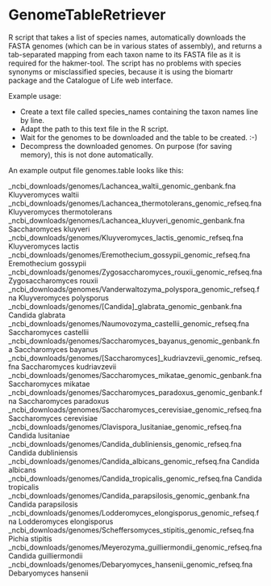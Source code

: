# GenomeTableRetriever
R script that takes a list of species names, automatically downloads the FASTA genomes (which can be in various states of assembly), and returns a tab-separated mapping from each taxon name to its FASTA file as it is required for the hakmer-tool. The script has no problems with species synonyms or misclassified species, because it is using the biomartr package and the Catalogue of Life web interface.

Example usage:
- Create a text file called species_names containing the taxon names line by line.
- Adapt the path to this text file in the R script.
- Wait for the genomes to be downloaded and the table to be created. :-)
- Decompress the downloaded genomes. On purpose (for saving memory), this is not done automatically.

An example output file genomes.table looks like this:

_ncbi_downloads/genomes/Lachancea_waltii_genomic_genbank.fna	Kluyveromyces waltii <br />
_ncbi_downloads/genomes/Lachancea_thermotolerans_genomic_refseq.fna	Kluyveromyces thermotolerans <br />
_ncbi_downloads/genomes/Lachancea_kluyveri_genomic_genbank.fna	Saccharomyces kluyveri <br />
_ncbi_downloads/genomes/Kluyveromyces_lactis_genomic_refseq.fna	Kluyveromyces lactis <br />
_ncbi_downloads/genomes/Eremothecium_gossypii_genomic_refseq.fna	Eremothecium gossypii <br />
_ncbi_downloads/genomes/Zygosaccharomyces_rouxii_genomic_refseq.fna	Zygosaccharomyces rouxii <br />
_ncbi_downloads/genomes/Vanderwaltozyma_polyspora_genomic_refseq.fna	Kluyveromyces polysporus <br />
_ncbi_downloads/genomes/[Candida]_glabrata_genomic_genbank.fna	Candida glabrata <br />
_ncbi_downloads/genomes/Naumovozyma_castellii_genomic_refseq.fna	Saccharomyces castellii <br />
_ncbi_downloads/genomes/Saccharomyces_bayanus_genomic_genbank.fna	Saccharomyces bayanus <br />
_ncbi_downloads/genomes/[Saccharomyces]_kudriavzevii_genomic_refseq.fna	Saccharomyces kudriavzevii <br />
_ncbi_downloads/genomes/Saccharomyces_mikatae_genomic_genbank.fna	Saccharomyces mikatae <br />
_ncbi_downloads/genomes/Saccharomyces_paradoxus_genomic_genbank.fna	Saccharomyces paradoxus <br />
_ncbi_downloads/genomes/Saccharomyces_cerevisiae_genomic_refseq.fna	Saccharomyces cerevisiae <br />
_ncbi_downloads/genomes/Clavispora_lusitaniae_genomic_refseq.fna	Candida lusitaniae <br />
_ncbi_downloads/genomes/Candida_dubliniensis_genomic_refseq.fna	Candida dubliniensis <br />
_ncbi_downloads/genomes/Candida_albicans_genomic_refseq.fna	Candida albicans <br />
_ncbi_downloads/genomes/Candida_tropicalis_genomic_refseq.fna	Candida tropicalis <br />
_ncbi_downloads/genomes/Candida_parapsilosis_genomic_genbank.fna	Candida parapsilosis <br />
_ncbi_downloads/genomes/Lodderomyces_elongisporus_genomic_refseq.fna	Lodderomyces elongisporus <br />
_ncbi_downloads/genomes/Scheffersomyces_stipitis_genomic_refseq.fna	Pichia stipitis <br />
_ncbi_downloads/genomes/Meyerozyma_guilliermondii_genomic_refseq.fna	Candida guilliermondii <br />
_ncbi_downloads/genomes/Debaryomyces_hansenii_genomic_refseq.fna	Debaryomyces hansenii 
